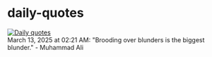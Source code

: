 # daily-quotes
[![Daily quotes](https://github.com/ceepu8/daily-quotes/actions/workflows/daily-quote.yml/badge.svg)](https://github.com/ceepu8/daily-quotes/actions/workflows/daily-quote.yml)<br/>
March 13, 2025 at 02:21 AM: "Brooding over blunders is the biggest blunder." - Muhammad Ali

